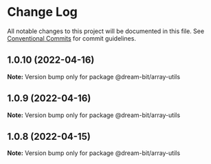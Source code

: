 # Change Log

All notable changes to this project will be documented in this file.
See [Conventional Commits](https://conventionalcommits.org) for commit guidelines.

## 1.0.10 (2022-04-16)

**Note:** Version bump only for package @dream-bit/array-utils





## 1.0.9 (2022-04-16)

**Note:** Version bump only for package @dream-bit/array-utils





## 1.0.8 (2022-04-15)

**Note:** Version bump only for package @dream-bit/array-utils
